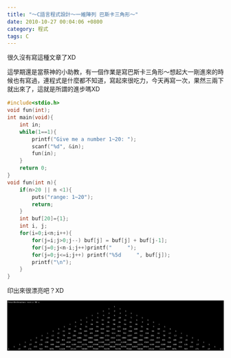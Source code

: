 ```yaml
---
title: "～C語言程式設計～一維陣列 巴斯卡三角形～"
date: 2010-10-27 00:04:06 +0800
category: 程式
tags: C
---
```

很久沒有寫這種文章了XD

這學期還是當蔡神的小助教，有一個作業是寫巴斯卡三角形～想起大一剛進來的時候也有寫過，連程式是什麼都不知道，寫起來很吃力，今天再寫一次，果然三兩下就出來了，這就是所謂的進步嗎XD

``` c
#include<stdio.h>
void fun(int);
int main(void){
	int in;
	while(1==1){
		printf("Give me a number 1~20: ");
		scanf("%d", &in);
		fun(in);
	}
	return 0;
}
void fun(int n){
	if(n>20 || n <1){
		puts("range: 1~20");
		return;
	}
	int buf[20]={1};
	int i, j;
	for(i=0;i<n;i++){
		for(j=i;j>0;j--) buf[j] = buf[j] + buf[j-1];
		for(j=0;j<n-i;j++)printf("     ");
		for(j=0;j<=i;j++) printf("%5d     ", buf[j]);
		printf("\n");
	}
}
```

印出來很漂亮吧？XD

![](/images/slum-area/37_0.png)
